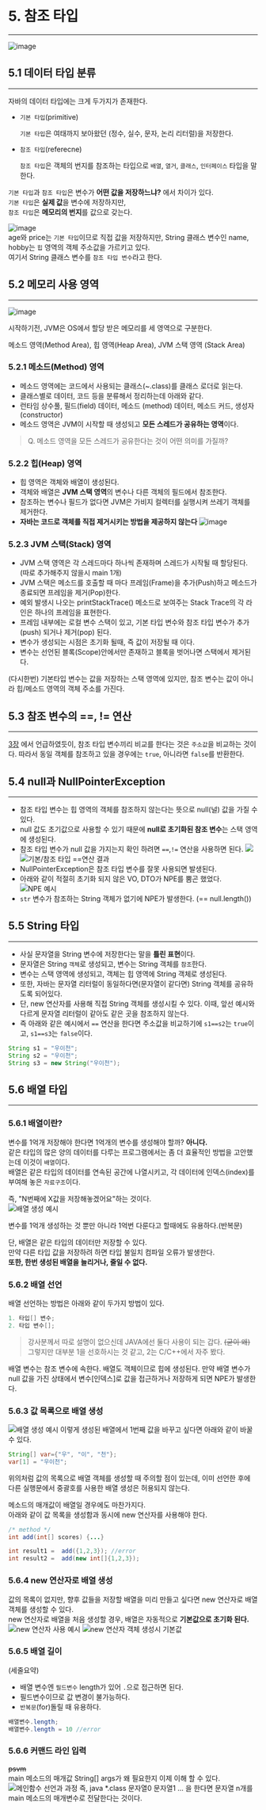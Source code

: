 # 5. 참조 타입
---
![image](https://user-images.githubusercontent.com/42092864/161592527-744dd59f-b7d4-4322-953c-8468bdc4fe89.png "참조 예시")


## 5.1 데이터 타입 분류
---
자바의 데이터 타입에는 크게 두가지가 존재한다.

- `기본 타입`(primitive)  
  
    `기본 타입`은 여태까지 보아왔던 (정수, 실수, 문자, 논리 리터럴)을 저장한다.        
- `참조 타입`(referecne)  
  
    `참조 타입`은 객체의 번지를 참조하는 타입으로 `배열`, `열거`, `클래스`, `인터페이스` 타입을 말한다.  


`기본 타입`과 `참조 타입`은 변수가 **어떤 값을 저장하느냐?** 에서 차이가 있다.  
`기본 타입`은 **실제 값**을 변수에 저장하지만,  
`참조 타입`은 **메모리의 번지**를 값으로 갖는다.  

![image](https://user-images.githubusercontent.com/42092864/161594768-36003fea-a5b4-4972-b93f-0d387351af0b.png "스택과 힙")   
age와 price는 `기본 타입`이므로 직접 값을 저장하지만, String 클래스 변수인 name, hobby는 `힙` 영역의 객체 주소값을 가르키고 있다.  
여기서 String 클래스 변수를 `참조 타입 변수`라고 한다.  


## 5.2 메모리 사용 영역
---
![image](https://user-images.githubusercontent.com/42092864/161595316-4a99d9cc-ba06-4b84-bd97-40fdde983139.png "런타임 데이터 영역")  

시작하기전, JVM은 OS에서 할당 받은 메모리를 세 영역으로 구분한다.  

메소드 영역(Method Area), 힙 영역(Heap Area), JVM 스택 영역 (Stack Area)  



### 5.2.1 메소드(Method) 영역  
- 메소드 영역에는 코드에서 사용되는 클래스(~.class)를 클래스 로더로 읽는다.  
- 클래스별로 데이터, 코드 등을 분류해서 정리하는데 아래와 같다.  
- 런타임 상수풀, 필드(field) 데이터, 메소드 (method) 데이터, 메소드 커드, 생성자(constructor)  
- 메소드 영역은 JVM이 시작할 때 생성되고 **모든 스레드가 공유하는 영역**이다.  
  
> Q. 메소드 영역을 모든 스레드가 공유한다는 것이 어떤 의미를 가질까?  
  
  
  
  
### 5.2.2 힙(Heap) 영역
- 힙 영역은 객체와 배열이 생성된다.
- 객체와 배열은 **JVM 스택 영역**의 변수나 다른 객체의 필드에서 참조한다.
- 참조하는 변수나 필드가 없다면 JVM은 가비지 컬렉터를 실행시켜 쓰레기 객체를 제거한다.
- **자바는 코드로 객체를 직접 제거시키는 방법을 제공하지 않는다**
![image](https://user-images.githubusercontent.com/42092864/161597119-658be976-f823-4cc4-9881-c8be600c4fbd.png "GC같은 소리하네")  


### 5.2.3 JVM 스택(Stack) 영역
- JVM 스택 영역은 각 스레드마다 하나씩 존재하며 스레드가 시작될 때 할당된다. (따로 추가해주지 않을시 main 1개)  
- JVM 스택은 메소드를 호출할 때 마다 프레임(Frame)을 추가(Push)하고 메소드가 종료되면 프레임을 제거(Pop)한다.  
- 예외 발생시 나오는 printStackTrace() 메소드로 보여주는 Stack Trace의 각 라인은 하나의 프레임을 표현한다.  
- 프레임 내부에는 로컬 변수 스택이 있고, 기본 타입 변수와 참조 타입 변수가 추가(push) 되거나 제거(pop) 된다.  
- 변수가 생성되는 시점은 초기화 될때, 즉 값이 저장될 때 이다.  
- 변수는 선언된 블록(Scope)안에서만 존재하고 블록을 벗어나면 스택에서 제거된다.  
  
  
(다시한번) 기본타입 변수는 값을 저장하는 스택 영역에 있지만, 참조 변수는 값이 아니라 힙/메소드 영역의 객체 주소를 가진다.  

## 5.3 참조 변수의 ==, != 연산
---
[3장](https://github.com/KYankee6/zero-to-java/blob/main/3%EC%9E%A5.md#:~:text=%EC%95%8C%EA%B3%A0%20%EC%9E%88%EB%8B%A4.(%EB%9D%BC%EA%B3%A0%ED%95%98%EC%9E%90)-,%EC%95%84%EB%9E%98%20%EC%98%88%EC%8B%9C%EB%A1%9C%20%ED%99%95%EC%9D%B8%ED%95%B4%EB%B3%B4%EC%9E%90.,-String%20s1%20%3D%20%22%EC%9A%B0%EC%9D%B4%EC%B2%9C) 에서 언급하였듯이, 참조 타입 변수끼리 비교를 한다는 것은 `주소값`을 비교하는 것이다.
따라서 동일 객체를 참조하고 있을 경우에는 `true`, 아니라면 `false`를 반환한다.


## 5.4 null과 NullPointerException
---
- 참조 타입 변수는 힙 영역의 객체를 참조하지 않는다는 뜻으로 null(널) 값을 가질 수 있다.
- null 값도 초기값으로 사용할 수 있기 때문에 **null로 초기화된 참조 변수**는 스택 영역에 생성된다.
- 참조 타입 변수가 null 값을 가지는지 확인 하려면 `==`,`!=` 연산을 사용하면 된다.
![](https://media.vlpt.us/images/petit-prince/post/4686f3b6-039d-4210-b9ca-3e5941b14989/image.png)  
![](https://media.vlpt.us/images/petit-prince/post/24b29050-dec5-4e60-a015-a4332f46a357/image.png "기본/참조 타입 ==연산 결과")  
- NullPointerException은 참조 타입 변수를 잘못 사용되면 발생된다.
- 아래와 같이 적절히 초기화 되지 않은 VO, DTO가 NPE를 뿜곤 했었다.
![](https://media.vlpt.us/images/petit-prince/post/c86d6549-785f-415d-8935-2c37de6e83b1/image.png "NPE 예시")
- `str` 변수가 참조하는 String 객체가 없기에 NPE가 발생한다. (== null.length())

## 5.5 String 타입
---
- 사실 문자열을 String 변수에 저장한다는 말을 **틀린 표현**이다.
- 문자열은 String `객체`로 생성되고, 변수는 String 객체를 `참조`한다.
- 변수는 스택 영역에 생성되고, 객체는 힙 영역에 String 객체로 생성된다.
- 또한, 자바는 문자열 리터럴이 동일하다면(문자열이 같다면) String 객체를 공유하도록 되어있다.
- 단, new  연산자를 사용해 직접 String 객체를 생성시킬 수 있다. 이때, 앞선 예시와 다르게 문자열 리터럴이 같아도 같은 곳을 참조하지 않는다.
- 즉 아래와 같은 예시에서 `==` 연산을 한다면 주소값을 비교하기에 `s1==s2`는 `true`이고, `s1==s3`는 `false`이다.  
```java
String s1 = "우이천";
String s2 = "우이천";
String s3 = new String("우이천");
```


## 5.6 배열 타입
---
### 5.6.1 배열이란?
변수를 1억개 저장해야 한다면 1억개의 변수를 생성해야 할까? **아니다.**  
같은 타입의 많은 양의 데이터를 다루는 프로그램에서는 좀 더 효율적인 방법을 고안했는데 이것이 `배열`이다.  
배열은 같은 타입의 데이터를 연속된 공간에 나열시키고, 각 데이터에 인덱스(index)를 부여해 놓은 `자료구조`이다.  

즉, "N번째에 X값을 저장해놓겠어요"하는 것이다.  
![](https://media.vlpt.us/images/petit-prince/post/b4238389-6d6b-4d7c-8404-f64c0c059252/image.png "배열 생성 예시")  

변수를 1억개 생성하는 것 뿐만 아니라 1억번 다룬다고 할때에도 유용하다.(반복문)  

단, 배열은 같은 타입의 데이터만 저장할 수 있다.  
만약 다른 타입 값을 저장하려 하면 타입 불일치 컴파일 오류가 발생한다.  
**또한, 한번 생성된 배열을 늘리거나, 줄일 수 없다.**

### 5.6.2 배열 선언
배열 선언하는 방법은 아래와 같이 두가지 방법이 있다.  
```java
1. 타입[] 변수;
2. 타입 변수[];
```
> 강사분께서 따로 설명이 없으신데 JAVA에선 둘다 사용이 되는 갑다. ~~(굳이 왜)~~ 그렇지만 대부분 1을 선호하시는 것 같고, 2는 C/C++에서 자주 봤다.  

배열 변수는 참조 변수에 속한다. 배열도 객체이므로 힙에 생성된다.
만약 배열 변수가 null 값을 가진 상태에서 변수[인덱스]로 값을 접근하거나 저장하게 되면 NPE가 발생한다.

### 5.6.3 값 목록으로 배열 생성

![](https://media.vlpt.us/images/petit-prince/post/484d8578-0bfc-4bf8-bceb-5bd65de48574/image.png "배열 생성 예시")
이렇게 생성된 배열에서 1번째 값을 바꾸고 싶다면 아래와 같이 바꿀 수 있다.
```java
String[] var={"우", "이", "천"};
var[1] = "우이천";
```

위의처럼 값의 목록으로 배열 객체를 생성할 때 주의할 점이 있는데, 이미 선언한 후에 다른 실행문에서 중괄호를 사용한 배열 생성은 허용되지 않는다.

메소드의 매개값이 배열일 경우에도 마찬가지다.  
아래와 같이 값 목록을 생성함과 동시에 new 연산자를 사용해야 한다.
```java
/* method */
int add(int[] scores) {...}

int result1 =  add({1,2,3}); //error
int result2 =  add(new int[]{1,2,3});
```

### 5.6.4 new 연산자로 배열 생성
값의 목록이 없지만, 향후 값들을 저장할 배열을 미리 만들고 싶다면 new 연산자로 배열 객체를 생성할 수 있다.  
new 연산자로 배열을 처음 생성할 경우, 배열은 자동적으로 **기본값으로 초기화 된다.**
![](https://media.vlpt.us/images/petit-prince/post/0100e81c-8974-44a1-bbcd-2a9df50ca17e/image.png "new 연산자 사용 예시")
![](https://media.vlpt.us/images/petit-prince/post/46a31397-5d2e-4b28-b1ba-2875fd6b7c8b/image.png "new 연산자 객체 생성시 기본값")

### 5.6.5 배열 길이
(세줄요약)
- 배열 변수엔 `필드변수` length가 있어 `.`으로 접근하면 된다.  
- 필드변수이므로 값 변경이 불가능하다.  
- `반복문`(for)돌릴 때 유용하다. 
```java
배열변수.length;
배열변수.length = 10 //error
```

### 5.6.6 커맨드 라인 입력
~~psvm~~  
main 메소드의 매개값 String[] args가 왜 필요한지 이제 이해 할 수 있다.
![](https://media.vlpt.us/images/petit-prince/post/93146f23-d3f1-4536-af0a-55b297f62478/image.png "메인함수 선언과 과정")
즉, java \*.class 문자열0 문자열1 ... 을 한다면 문자열 n개를 main 메소드의 매개변수로 전달한다는 것이다.  
